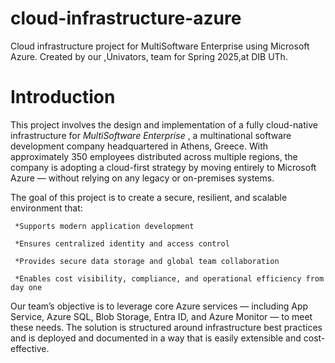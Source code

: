 # cloud-infrastructure-azure
Cloud infrastructure project for MultiSoftware Enterprise using Microsoft Azure. Created by our ,Univators, team for Spring 2025,at DIB UTh.

# Introduction 
This project involves the design and implementation of a fully cloud-native infrastructure for *MultiSoftware Enterprise* , a multinational software development company headquartered in Athens, Greece. With approximately 350 employees distributed across multiple regions, the company is adopting a cloud-first strategy by moving entirely to Microsoft Azure — without relying on any legacy or on-premises systems.

The goal of this project is to create a secure, resilient, and scalable environment that:

     *Supports modern application development

     *Ensures centralized identity and access control

     *Provides secure data storage and global team collaboration

     *Enables cost visibility, compliance, and operational efficiency from day one

Our team’s objective is to leverage core Azure services — including App Service, Azure SQL, Blob Storage, Entra ID, and Azure Monitor — to meet these needs. The solution is structured around infrastructure best practices and is deployed and documented in a way that is easily extensible and cost-effective.
